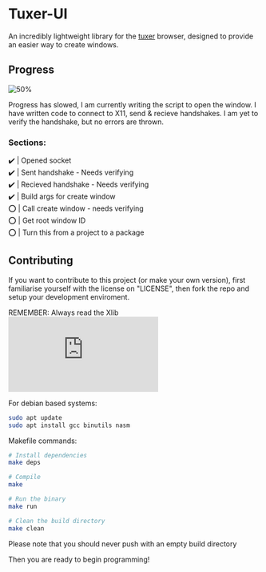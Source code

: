 # Tuxer-UI
An incredibly lightweight library for the [tuxer](https://github.com/LemmaAlliance/tuxer) browser, designed to provide an easier way to create windows.

## Progress
![50%](https://geps.dev/progress/50)

Progress has slowed, I am currently writing the script to open the window.
I have written code to connect to X11, send & recieve handshakes. I am yet to verify the handshake, but no errors are thrown. <br />
### Sections:
✔️ | Opened socket<br />
✔️ | Sent handshake - Needs verifying<br />
✔️ | Recieved handshake - Needs verifying<br />
✔️ | Build args for create window<br />
⭕ | Call create window - needs verifying<br />
⭕ | Get root window ID<br />
⭕ | Turn this from a project to a package<br />

## Contributing
If you want to contribute to this project (or make your own version), first familiarise yourself with the license on "LICENSE", then fork the repo and setup your development enviroment. <br />

REMEMBER: Always read the Xlib ![documentation](https://www.x.org/releases/current/doc/libX11/libX11/libX11.html)

For debian based systems:
```bash
sudo apt update
sudo apt install gcc binutils nasm
```

Makefile commands:
```bash
# Install dependencies
make deps

# Compile
make

# Run the binary
make run

# Clean the build directory
make clean
```
Please note that you should never push with an empty build directory

Then you are ready to begin programming!
